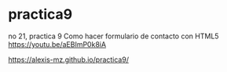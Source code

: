 # practica9
no 21, practica 9 Como hacer formulario de contacto con HTML5 https://youtu.be/aEBImP0k8iA

https://alexis-mz.github.io/practica9/
